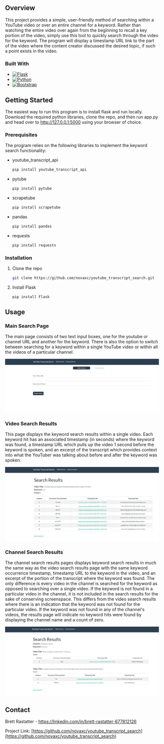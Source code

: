 <!-- ABOUT THE PROJECT -->
## Overview

This project provides a simple, user-friendly method of searching within a YouTube video or over an entire channel for a keyword. Rather than watching the entire video over again from the beginning to recall a key portion of the video, simply use this tool to quickly search through the video for the keyword. The program will display a timestamp URL link to the part of the video where the content creator discussed the desired topic, if such a point exists in the video. 



### Built With

* [![Flask][Flask.py]][Flask-url]
* [![Python][Python.py]][Python-url]
* [![Bootstrap][Bootstrap.com]][Bootstrap-url]



<!-- GETTING STARTED -->
## Getting Started

The easiest way to run this program is to install flask and run locally. Download the required python libraries, clone the repo, and then run app.py and head over to http://127.0.0.1:5000 using your browser of choice.

### Prerequisites

The program relies on the following libraries to implement the keyword search functionality:

* youtube_transcript_api
  ```sh
  pip install youtube_transcript_api
  ```

* pytube
  ```sh
  pip install pytube
  ```

* scrapetube
  ```sh
  pip install scrapetube
  ```

* pandas
  ```sh
  pip install pandas
  ```
  
* requests
  ```sh
  pip install requests
  ```

### Installation

1.  Clone the repo
    ```sh
    git clone https://github.com/novaxc/youtube_transcript_search.git
    ```
2. Install Flask
   ```sh
   pip install Flask
   ```



<!-- USAGE EXAMPLES -->
## Usage

### Main Search Page

The main page consists of two text input boxes, one for the youtube or channel URL and another for the keyword. There is also the option to switch between searching for a keyword within a single YouTube video or within all the videos of a particular channel.

![Screenshot of the Search Page](./images/Video_Search_Screenshot.png)
<p style="margin-bottom: 5px;"></p>

### Video Search Results

This page displays the keyword search results within a single video. Each keyword hit has an associated timestamp (in seconds) where the keyword was found, a timestamp URL which pulls up the video 1 second before the keyword is spoken, and an excerpt of the transcript which provides context into what the YouTuber was talking about before and after the keyword was spoken.

![Screenshot of the Search Page Results](./images/Video_Search_Results_Screenshot.png)
<p style="margin-bottom: 5px;"></p>

### Channel Search Results

The channel search results pages displays keyword search results in much the same way as the video search results page with the same keyword occurrence timestamp, timestamp URL to the keyword in the video, and an excerpt of the portion of the transcript where the keyword was found. The only difference is every video in the channel is searched for the keyword as opposed to searching over a single video. If the keyword is not found in a particular video in the channel, it is not included in the search results for the sake of conserving screenspace. This differs from the video search results where there is an indication that the keyword was not found for the particular video. If the keyword was not found in any of the channel's videos, the results page will indicate no keyword hits were found by displaying the channel name and a count of zero.

![Screenshot of the Search Page Results](./images/Channel_Search_Results_Screenshot.png)
<p style="margin-bottom: 5px;"></p>


<!-- CONTACT -->
## Contact

Brett Rastatter - https://linkedin.com/in/brett-rastatter-677812126

Project Link: [https://github.com/novaxc/youtube_transcript_search](https://github.com/novaxc/youtube_transcript_search)



<!-- MARKDOWN LINKS & IMAGES -->
<!-- https://www.markdownguide.org/basic-syntax/#reference-style-links -->
[Flask.py]: https://img.shields.io/badge/Flask-000000?style=for-the-badge&logo=flask&logoColor=white
[Flask-url]: https://flask.palletsprojects.com/
[Python.py]: https://img.shields.io/badge/Python-3776AB?style=for-the-badge&logo=python&logoColor=white
[Python-url]: https://www.python.org/
[Bootstrap.com]: https://img.shields.io/badge/Bootstrap-563D7C?style=for-the-badge&logo=bootstrap&logoColor=white
[Bootstrap-url]: https://getbootstrap.com
